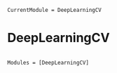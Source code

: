 ```@meta
CurrentModule = DeepLearningCV
```

# DeepLearningCV

```@index
```

```@autodocs
Modules = [DeepLearningCV]
```
